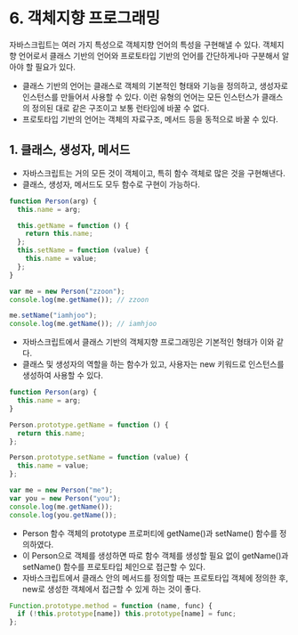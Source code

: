 # 6. 객체지향 프로그래밍

자바스크립트는 여러 가지 특성으로 객체지향 언어의 특성을 구현해낼 수 있다. 객체지향 언어로서 클래스 기반의 언어와 프로토타입 기반의 언어를 간단하게나마 구분해서 알아야 할 필요가 있다.

- 클래스 기반의 언어는 클래스로 객체의 기본적인 형태와 기능을 정의하고, 생성자로 인스턴스를 만들어서 사용할 수 있다. 이런 유형의 언어는 모든 인스턴스가 클래스의 정의된 대로 같은 구조이고 보통 런타임에 바꿀 수 없다.
- 프로토타입 기반의 언어는 객체의 자료구조, 메서드 등을 동적으로 바꿀 수 있다.

## 1. 클래스, 생성자, 메서드

- 자바스크립트는 거의 모든 것이 객체이고, 특히 함수 객체로 많은 것을 구현해낸다.
- 클래스, 생성자, 메서드도 모두 함수로 구현이 가능하다.

```javascript
function Person(arg) {
  this.name = arg;

  this.getName = function () {
    return this.name;
  };
  this.setName = function (value) {
    this.name = value;
  };
}

var me = new Person("zzoon");
console.log(me.getName()); // zzoon

me.setName("iamhjoo");
console.log(me.getName()); // iamhjoo
```

- 자바스크립트에서 클래스 기반의 객체지향 프로그래밍은 기본적인 형태가 이와 같다.
- 클래스 및 생성자의 역할을 하는 함수가 있고, 사용자는 new 키워드로 인스턴스를 생성하여 사용할 수 있다.

```javascript
function Person(arg) {
  this.name = arg;
}

Person.prototype.getName = function () {
  return this.name;
};

Person.prototype.setName = function (value) {
  this.name = value;
};

var me = new Person("me");
var you = new Person("you");
console.log(me.getName());
console.log(you.getName());
```

- Person 함수 객체의 prototype 프로퍼티에 getName()과 setName() 함수를 정의하였다.
- 이 Person으로 객체를 생성하면 따로 함수 객체를 생성할 필요 없이 getName()과 setName() 함수를 프로토타입 체인으로 접근할 수 있다.
- 자바스크립트에서 클래스 안의 메서드를 정의할 때는 프로토타입 객체에 정의한 후, new로 생성한 객체에서 접근할 수 있게 하는 것이 좋다.

```javascript
Function.prototype.method = function (name, func) {
  if (!this.prototype[name]) this.prototype[name] = func;
};
```
